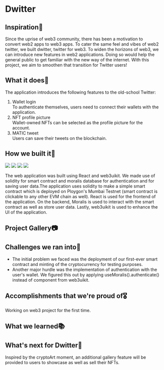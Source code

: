 <h1> Dwitter </h1>

<h2>Inspiration🌠</h2>

Since the uprise of web3 community, there has been a motivation to convert web2 apps to web3 apps. To cater the same feel and vibes of web2 twitter, we built dwitter, twitter for web3. To widen the horizons of web3, we can introduce new features in web2 applications. Doing so would help the general public to get familiar with the new way of the internet. With this project, we aim to smoothen that transition for Twitter users!

<h2>What it does🚀</h2>

The application introduces the following features to the old-school Twitter: <br>
1. Wallet login<br>
To authenticate themselves, users need to connect their wallets with the application. <br>
2. NFT profile picture <br>
Wallet-owned NFTs can be selected as the profile picture for the account. <br>
2. MATIC tweet <br>
Users can save their tweets on the blockchain. <br>

<h2>How we built it🔨</h2>
<img src =https://img.shields.io/badge/-GITHUB-black>
<img src = https://img.shields.io/badge/-WEB3UIKIT-blueviolet>
<img src= https://img.shields.io/badge/-SOLIDITY-white>
<img src= https://img.shields.io/badge/-REACT-PINK>

The web application was built using React and web3uikit. We made use of solidity for smart contract and moralis database for authentication and for saving user data.The application uses solidity to make a simple smart contract which is deployed on Ploygon's Mumbai Testnet (smart contract is clickable to any other EVM chain as well). React is used for the frontend of the application. On the backend, Moralis is used to interact with the smart contract as well as store user data. Lastly, web3uikit is used to enhance the UI of the application.

<h2>Project Gallery📷</h2>

<h2>Challenges we ran into🔴 </h2>

- The initial problem we faced was the deployment of our first-ever smart contract and minting of the cryptocurrency for testing purposes. <br>
- Another major hurdle was the implementation of authentication with the user's wallet. We figured this out by applying useMoralis().authenticate()  instead of <ConnectButton/> component from web3uikit. <br>


<h2>Accomplishments that we're proud of🎖</h2>

Working on web3 project for the first time.

<h2>What we learned📚</h2>

<h2>What's next for Dwitter🎉</h2>
Inspired by the cryptoArt moment, an additional gallery feature will be provided to users to showcase as well as sell their NFTs.
